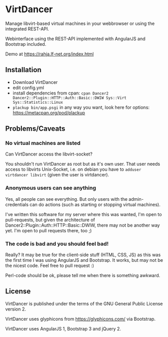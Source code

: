 # VirtDancer
Manage libvirt-based virtual machines in your webbrowser or using the integrated REST-API.

Webinterface using the REST-API implemented with AngularJS and Bootstrap included.

Demo at https://rahja.lf-net.org/index.html

## Installation

* Download VirtDancer
* edit config.yml
* install dependencies from cpan: ```cpan Dancer2 Dancer2::Plugin::HTTP::Auth::Basic::DWIW Sys::Virt Sys::Statistics::Linux```
* ```plackup bin/app.psgi``` in any way you want, look here for options: https://metacpan.org/pod/plackup

## Problems/Caveats

### No virtual machines are listed

Can VirtDancer access the libvirt-socket?

You shouldn't run VirtDancer as root but as it's own user. That user needs access to libvirts Unix-Socket, i.e. on debian you
have to ```adduser virtdancer libvirt``` (given the user is virtdancer).

### Anonymous users can see anything

Yes, all people can see everything. But only users with the admin-credentials can do actions (such as starting or stopping virtual machines).

I've written this software for my server where this was wanted, I'm open to pull-requests, but given the architecture of
Dancer2::Plugin::Auth::HTTP::Basic::DWIW, there may not be another way yet. I'm open to pull requests there, too ;)

### The code is bad and you should feel bad!

Really? It may be true for the client-side stuff (HTML, CSS, JS) as this was the first time I was using AngularJS and Bootstrap. It works, but
may not be the nicest code. Feel free to pull request :)

Perl-code should be ok, please tell me when there is something awkward.

## License

VirtDancer is published under the terms of the GNU General Public License version 2.

VirtDancer uses glyphicons from https://glyphicons.com/ via Bootstrap.

VirtDancer uses AngularJS 1, Bootstrap 3 and jQuery 2.
